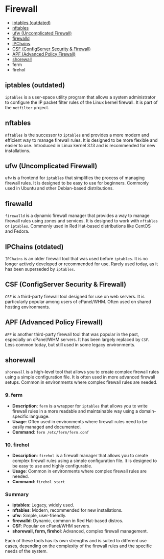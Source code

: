 # Firewall
* [iptables (outdated)](#iptables-outdated)
* [nftables](#nftables)
* [ufw (Uncomplicated Firewall)](#ufw-uncomplicated-firewall)
* [firewalld](#firewalld)
* [IPChains](#ipchains-otdated)
* [CSF (ConfigServer Security & Firewall)](#csf-configserver-security--firewall)
* [APF (Advanced Policy Firewall)](#apf-advanced-policy-firewall)
* [shorewall](#shorewall)
* ferm
* firehol

## iptables (outdated)
`iptables` is a user-space utility program that allows a system administrator to configure the IP packet filter rules of the Linux kernel firewall. It is part of the `netfilter` project.

## nftables
`nftables` is the successor to `iptables` and provides a more modern and efficient way to manage firewall rules. It is designed to be more flexible and easier to use. Introduced in Linux kernel 3.13 and is recommended for new installations.

## ufw (Uncomplicated Firewall)
`ufw` is a frontend for `iptables` that simplifies the process of managing firewall rules. It is designed to be easy to use for beginners. Commonly used in Ubuntu and other Debian-based distributions.

## firewalld
`firewalld` is a dynamic firewall manager that provides a way to manage firewall rules using zones and services. It is designed to work with `nftables` or `iptables`. Commonly used in Red Hat-based distributions like CentOS and Fedora.

## IPChains (otdated)
`IPChains` is an older firewall tool that was used before `iptables`. It is no longer actively developed or recommended for use. Rarely used today, as it has been superseded by `iptables`.

## CSF (ConfigServer Security & Firewall)
`CSF` is a third-party firewall tool designed for use on web servers. It is particularly popular among users of cPanel/WHM. Often used on shared hosting environments.

## APF (Advanced Policy Firewall)
`APF` is another third-party firewall tool that was popular in the past, especially on cPanel/WHM servers. It has been largely replaced by `CSF`. Less common today, but still used in some legacy environments.

## shorewall
`shorewall` is a high-level tool that allows you to create complex firewall rules using a simple configuration file. It is often used in more advanced firewall setups. Common in environments where complex firewall rules are needed.

### 9. **ferm**
   - **Description**: `ferm` is a wrapper for `iptables` that allows you to write firewall rules in a more readable and maintainable way using a domain-specific language.
   - **Usage**: Often used in environments where firewall rules need to be easily managed and documented.
   - **Command**: `ferm /etc/ferm/ferm.conf`

### 10. **firehol**
   - **Description**: `firehol` is a firewall manager that allows you to create complex firewall rules using a simple configuration file. It is designed to be easy to use and highly configurable.
   - **Usage**: Common in environments where complex firewall rules are needed.
   - **Command**: `firehol start`

### Summary
- **iptables**: Legacy, widely used.
- **nftables**: Modern, recommended for new installations.
- **ufw**: Simple, user-friendly.
- **firewalld**: Dynamic, common in Red Hat-based distros.
- **CSF**: Popular on cPanel/WHM servers.
- **shorewall, ferm, firehol**: Advanced, complex firewall management.

Each of these tools has its own strengths and is suited to different use cases, depending on the complexity of the firewall rules and the specific needs of the system.

